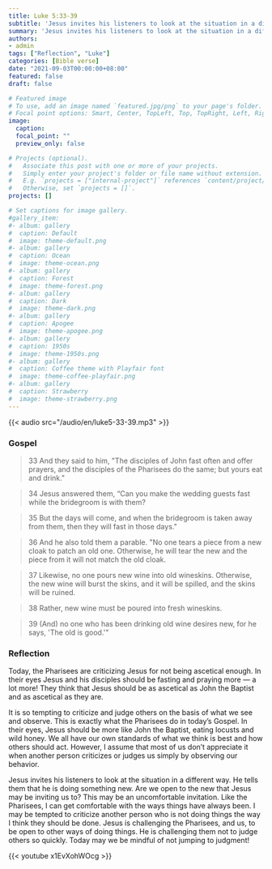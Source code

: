 ```yaml
---
title: Luke 5:33-39
subtitle: 'Jesus invites his listeners to look at the situation in a different way. He tells them that he is doing something new. Are we open to the new that Jesus may be inviting us to? '
summary: 'Jesus invites his listeners to look at the situation in a different way. He tells them that he is doing something new. Are we open to the new that Jesus may be inviting us to? '
authors:
- admin
tags: ["Reflection", "Luke"]
categories: [Bible verse]
date: "2021-09-03T00:00:00+08:00"
featured: false
draft: false

# Featured image
# To use, add an image named `featured.jpg/png` to your page's folder.
# Focal point options: Smart, Center, TopLeft, Top, TopRight, Left, Right, BottomLeft, Bottom, BottomRight
image:
  caption:
  focal_point: ""
  preview_only: false

# Projects (optional).
#   Associate this post with one or more of your projects.
#   Simply enter your project's folder or file name without extension.
#   E.g. `projects = ["internal-project"]` references `content/project/deep-learning/index.md`.
#   Otherwise, set `projects = []`.
projects: []

# Set captions for image gallery.
#gallery_item:
#- album: gallery
#  caption: Default
#  image: theme-default.png
#- album: gallery
#  caption: Ocean
#  image: theme-ocean.png
#- album: gallery
#  caption: Forest
#  image: theme-forest.png
#- album: gallery
#  caption: Dark
#  image: theme-dark.png
#- album: gallery
#  caption: Apogee
#  image: theme-apogee.png
#- album: gallery
#  caption: 1950s
#  image: theme-1950s.png
#- album: gallery
#  caption: Coffee theme with Playfair font
#  image: theme-coffee-playfair.png
#- album: gallery
#  caption: Strawberry
#  image: theme-strawberry.png
---
```


{{< audio src="/audio/en/luke5-33-39.mp3" >}}

### Gospel
> 33 And they said to him, "The disciples of John fast often and offer prayers, and the disciples of the Pharisees do the same; but yours eat and drink."

> 34 Jesus answered them, “Can you make the wedding guests fast while the bridegroom is with them?

> 35 But the days will come, and when the bridegroom is taken away from them, then they will fast in those days."

> 36 And he also told them a parable. "No one tears a piece from a new cloak to patch an old one. Otherwise, he will tear the new and the piece from it will not match the old cloak.

> 37 Likewise, no one pours new wine into old wineskins. Otherwise, the new wine will burst the skins, and it will be spilled, and the skins will be ruined.

> 38 Rather, new wine must be poured into fresh wineskins.

> 39 (And) no one who has been drinking old wine desires new, for he says, 'The old is good.'"

### Reflection
Today, the Pharisees are criticizing Jesus for not being ascetical enough. In their eyes Jesus and his disciples should be fasting and praying more — a lot more! They think that Jesus should be as ascetical as John the Baptist and as ascetical as they are.

It is so tempting to criticize and judge others on the basis of what we see and observe. This is exactly what the Pharisees do in today’s Gospel. In their eyes, Jesus should be more like John the Baptist, eating locusts and wild honey. We all have our own standards of what we think is best and how others should act. However, I assume that most of us don’t appreciate it when another person criticizes or judges us simply by observing our behavior.

Jesus invites his listeners to look at the situation in a different way. He tells them that he is doing something new. Are we open to the new that Jesus may be inviting us to? This may be an uncomfortable invitation. Like the Pharisees, I can get comfortable with the ways things have always been. I may be tempted to criticize another person who is not doing things the way I think they should be done. Jesus is challenging the Pharisees, and us, to be open to other ways of doing things. He is challenging them not to judge others so quickly. Today may we be mindful of not jumping to judgment!

{{< youtube x1EvXohWOcg >}}

